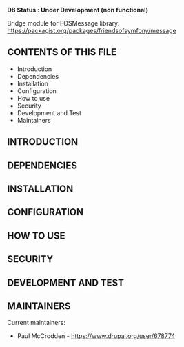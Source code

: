 **D8 Status : Under Development (non functional)**

Bridge module for FOSMessage library: https://packagist.org/packages/friendsofsymfony/message

CONTENTS OF THIS FILE
---------------------
 * Introduction
 * Dependencies
 * Installation
 * Configuration
 * How to use
 * Security
 * Development and Test
 * Maintainers


INTRODUCTION
------------



DEPENDENCIES
------------



INSTALLATION
------------



CONFIGURATION
-------------



HOW TO USE
----------



SECURITY
--------



DEVELOPMENT AND TEST
--------------------


MAINTAINERS
-----------
Current maintainers:
 * Paul McCrodden - https://www.drupal.org/user/678774
